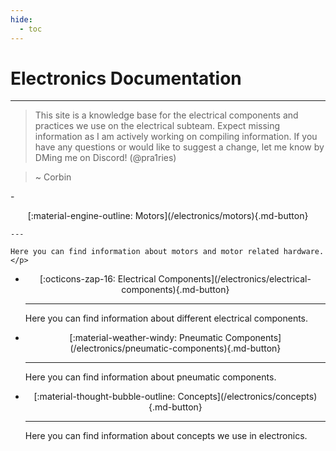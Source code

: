 ```yaml
---
hide:
  - toc
---
```

# Electronics Documentation
---
> This site is a knowledge base for the electrical components and practices we use on the electrical subteam. Expect missing information as I am actively working on compiling information.
> If you have any questions or would like to suggest a change, let me know by DMing me on Discord! (@pra1ries)

> ~ Corbin

<div class="grid cards" markdown>
-    <p style="text-align: center;">[:material-engine-outline: Motors](/electronics/motors){.md-button}</p>

    ---

    Here you can find information about motors and motor related hardware. </p>

-   <p style="text-align: center;">[:octicons-zap-16: Electrical Components](/electronics/electrical-components){.md-button}</p>

    ---

    Here you can find information about different electrical components. </p>   

-   <p style="text-align: center;">[:material-weather-windy: Pneumatic Components](/electronics/pneumatic-components){.md-button}</p>

    ---

    Here you can find information about pneumatic components. </p>   

-   <p style="text-align: center;">[:material-thought-bubble-outline: Concepts](/electronics/concepts){.md-button}</p>

    ---

    Here you can find information about concepts we use in electronics. </p>   
</div>